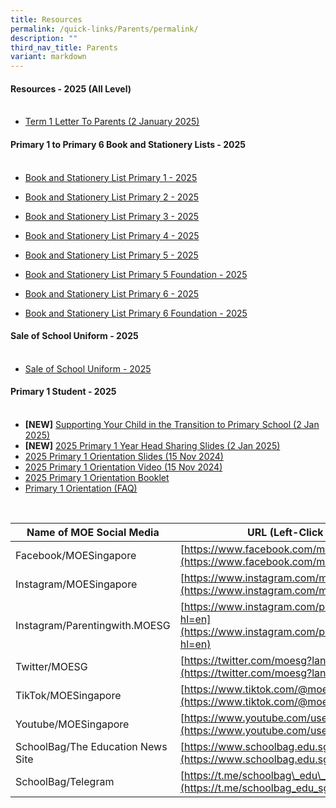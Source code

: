 ```yaml
---
title: Resources
permalink: /quick-links/Parents/permalink/
description: ""
third_nav_title: Parents
variant: markdown
---
```

#### **Resources - 2025 (All Level)**<br><br>

* [Term 1 Letter To Parents (2 January 2025)](/files/2025_Term_1_Notification.pdf)

#### **Primary 1 to Primary 6 Book and Stationery Lists - 2025**<br><br>

* [Book and Stationery List Primary 1 - 2025](/files/Parent%20Resources/Booklist2025/2025_P1_Booklist.pdf)

* [Book and Stationery List Primary 2 - 2025](/files/Parent%20Resources/Booklist2025/2025_P2_Booklist.pdf)

* [Book and Stationery List Primary 3 - 2025](/files/Parent%20Resources/Booklist2025/2025_P3_Booklist.pdf)

* [Book and Stationery List Primary 4 - 2025](/files/Parent%20Resources/Booklist2025/2025_P4_Booklist.pdf)

* [Book and Stationery List Primary 5 - 2025](/files/Parent%20Resources/Booklist2025/2025_P5_Booklist_Standard.pdf)

* [Book and Stationery List Primary 5 Foundation - 2025](/files/Parent%20Resources/Booklist2025/2025_P5_Booklist_Foundation.pdf)

* [Book and Stationery List Primary 6 - 2025](/files/Parent%20Resources/Booklist2025/2025_P6_Booklist_Standard.pdf)

* [Book and Stationery List Primary 6 Foundation - 2025](/files/Parent%20Resources/Booklist2025/2025_P6_Booklist_Foundation.pdf)


#### **Sale of School Uniform - 2025**<br><br>

* [Sale of School Uniform - 2025](/files/Parent%20Resources/Schuniform2025/Seng_Kang_Pri_sale_schedule_EY24.pdf)


#### **Primary 1 Student - 2025**<br><br>

* **[NEW]** [Supporting Your Child in the Transition to Primary School (2 Jan 2025)](/files/Supporting_Your_Child_in_the_Transition_to_Primary_School_Parents__Roles_in_Ensuring_a_Smooth_Transition.pdf)
* **[NEW]** [2025 Primary 1 Year Head Sharing Slides (2 Jan 2025)](https://drive.google.com/file/d/1Jhg4O5Szmmg3eODb0zv3jo7jkm_Hsh9U/view?usp=sharing)
* [2025 Primary 1 Orientation Slides (15 Nov 2024)](/files/P1_Orientation_Combined_upload.pdf)
* [2025 Primary 1 Orientation Video (15 Nov 2024)](https://drive.google.com/file/d/1uYIjzKVml13FD7uXPtHy2ehKFXiFMhW8/view?usp=sharing)
* [2025 Primary 1 Orientation Booklet](/files/2025_Primary_1_Orientation_Booklet.pdf)
* [Primary 1 Orientation (FAQ)](/files/Primary_One_Orientation__FAQ_.pdf)





<br>

| Name of MOE Social Media | URL (Left-Click Below) |
| --- | --- |
| Facebook/MOESingapore | [https://www.facebook.com/moesingapore/](https://www.facebook.com/moesingapore/) |
| Instagram/MOESingapore | [https://www.instagram.com/moesingapore/?hl=en](https://www.instagram.com/moesingapore/?hl=en) |
| Instagram/Parentingwith.MOESG | [https://www.instagram.com/parentingwith.moesg/?hl=en](https://www.instagram.com/parentingwith.moesg/?hl=en) |
| Twitter/MOESG | [https://twitter.com/moesg?lang=en](https://twitter.com/moesg?lang=en) |
| TikTok/MOESingapore | [https://www.tiktok.com/@moesingapore](https://www.tiktok.com/@moesingapore) |
| Youtube/MOESingapore  | [https://www.youtube.com/user/moespore](https://www.youtube.com/user/moespore) |
| SchoolBag/The Education News Site  | [https://www.schoolbag.edu.sg/](https://www.schoolbag.edu.sg/) |
| SchoolBag/Telegram  | [https://t.me/schoolbag\_edu\_sg](https://t.me/schoolbag_edu_sg) |
